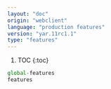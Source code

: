 ```yaml
---
layout: "doc"
origin: "webclient"
language: "production features"
version: "yar.11rc1.1"
type: "features"
---
```


1. TOC
{:toc}

```js
global-features
features
```
